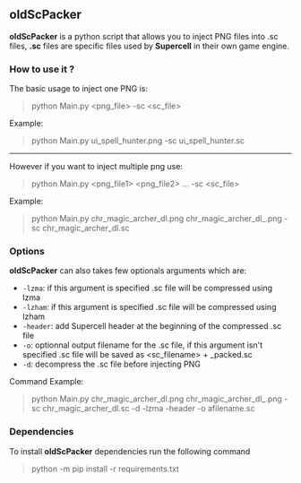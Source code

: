 ## oldScPacker
**oldScPacker** is a python script that allows you to inject PNG files into .sc files, **.sc** files are specific files used by **Supercell** in their own game engine.

### How to use it ?
The basic usage to inject one PNG is:  

> python Main.py <png\_file\> -sc <sc_file\>

Example:  

> python Main.py ui\_spell\_hunter.png -sc ui\_spell\_hunter.sc 

----------

However if you want to inject multiple png use:  

> python Main.py <png\_file1\> <png\_file2\> ... -sc <sc\_file>

Example:  

> python Main.py chr\_magic\_archer\_dl\.png  chr\_magic\_archer\_dl\_.png -sc chr\_magic\_archer\_dl.sc


### Options
**oldScPacker** can also takes few optionals arguments which are:  

* `-lzma`: if this argument is specified .sc file will be compressed using lzma
* `-lzham`: if this argument is specified .sc file will be compressed using lzham
* `-header`: add Supercell header at the beginning of the compressed .sc file
* `-o`: optionnal output filename for the .sc file, if this argument isn't specified .sc file will be saved as <sc\_filename\> + _packed.sc 
* `-d`: decompress the .sc file before injecting PNG

Command Example:
> python Main.py chr\_magic\_archer\_dl\.png  chr\_magic\_archer\_dl\_.png -sc chr\_magic\_archer\_dl.sc -d -lzma -header -o afilename.sc

### Dependencies
To install **oldScPacker** dependencies run the following command 
 
> python -m pip install -r requirements.txt
